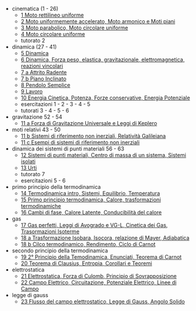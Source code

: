 - cinematica (1 - 26)
	- [1 Moto rettilineo uniforme](1%20Moto%20rettilineo%20uniforme.png)
	- [2 Moto uniformemente accelerato, Moto armonico e Moti piani](2%20Moto%20uniformemente%20accelerato,%20Moto%20armonico%20e%20Moti%20piani.png)
	- [3 Moto parabolico, Moto circolare uniforme](3%20Moto%20parabolico,%20Moto%20circolare%20uniforme.png)
	- [4 Moto circolare uniforme](4%20Moto%20circolare%20uniforme.png)
	- tutorato 2
- dinamica (27 - 41)
	- [5 Dinamica](5%20Dinamica.png)
	- [6 Dinamica, Forza peso, elastica, gravitazionale, elettromagnetica, reazioni vincolari](6%20Dinamica,%20Forza%20peso,%20elastica,%20gravitazionale,%20elettromagnetica,%20reazioni%20vincolari.png)
	- [7 a Attrito Radente](7%20a%20Attrito%20Radente.png)
	- [7 b Piano Inclinato](7%20b%20Piano%20Inclinato.png)
	- [8 Pendolo Semplice](8%20Pendolo%20Semplice.png)
	- [9 Lavoro](9%20Lavoro.png)
	- [10 Energia Cinetica, Potenza, Forze conservative, Energia Potenziale](10%20Energia%20Cinetica,%20Potenza,%20Forze%20conservative,%20Energia%20Potenziale.png)
	- esercitazioni 1 - 2 - 3 - 4 - 5
	- tutorati 3 - 4 - 5 - 6
- gravitazione 52 - 54
	- [11 a Forza di Gravitazione Universale e Leggi di Keplero](11%20a%20Forza%20di%20Gravitazione%20Universale%20e%20Leggi%20di%20Keplero.png)
- moti relativi 43 - 50
	- [11 b Sistemi di riferimento non inerziali, Relatività Galileiana](11%20b%20Sistemi%20di%20riferimento%20non%20inerziali,%20Relativit%C3%A0%20Galileiana.png)
	- [11 c Esempi di sistemi di riferimento non inerziali](11%20c%20Esempi%20di%20sistemi%20di%20riferimento%20non%20inerziali.png)
- dinamica dei sistemi di punti materiali 56 - 63
	- [12 Sistemi di punti materiali, Centro di massa di un sistema, Sistemi isolati](12%20Sistemi%20di%20punti%20materiali,%20Centro%20di%20massa%20di%20un%20sistema,%20Sistemi%20isolati.png)
	- [13 Urti](13%20Urti.png)
	- tutorato 7
	- esercitazioni 5 - 6
- primo principio della termodinamica
	- [14 Termodinamica intro, Sistemi, Equilibrio, Temperatura](14%20Termodinamica%20intro,%20Sistemi,%20Equilibrio,%20Temperatura.png)
	- [15 Primo principio termodinamica, Calore, trasformazioni termodinamiche](15%20Primo%20principio%20termodinamica,%20Calore,%20trasformazioni%20termodinamiche.png)
	- [16 Cambi di fase, Calore Latente, Conducibilità del calore](16%20Cambi%20di%20fase,%20Calore%20Latente,%20Conducibilit%C3%A0%20del%20calore.png)
- gas
	- [17 Gas perfetti, Leggi di Avogrado e VG-L, Cinetica dei Gas, Trasormazioni Isoterme](17%20Gas%20perfetti,%20Leggi%20di%20Avogrado%20e%20VG-L,%20Cinetica%20dei%20Gas,%20Trasormazioni%20Isoterme.png)
	- [18 a Trasformazione Isobara, Isocora, relazione di Mayer, Adiabatica](18%20a%20Trasformazione%20Isobara,%20Isocora,%20relazione%20di%20Mayer,%20Adiabatica.png)
	- [18 b Cilco termodinamico, Rendimento, Ciclo di Carnot](18%20b%20Cilco%20termodinamico,%20Rendimento,%20Ciclo%20di%20Carnot.png)
- secondo principio della termodinamica
	- [19 2° Principio della Temodinamica, Enunciati, Teorema di Carnot](19%202%C2%B0%20Principio%20della%20Temodinamica,%20Enunciati,%20Teorema%20di%20Carnot.png)
	- [20 Teorema di Clausius, Entropia, Corollari e Teoremi](20%20Teorema%20di%20Clausius,%20Entropia,%20Corollari%20e%20Teoremi.png)
- elettrostatica
	- [21 Elettrostatica, Forza di Culomb, Principio di Sovrapposizione](21%20Elettrostatica,%20Forza%20di%20Culomb,%20Principio%20di%20Sovrapposizione.png)
	- [22 Campo Elettrico, Circuitazione, Potenziale Elettrico, Linee di Campo](22%20Campo%20Elettrico,%20Circuitazione,%20Potenziale%20Elettrico,%20Linee%20di%20Campo.png)
- legge di gauss
	- [23 Flusso del campo elettrostatico, Legge di Gauss, Angolo Solido](23%20Flusso%20del%20campo%20elettrostatico,%20Legge%20di%20Gauss,%20Angolo%20Solido.png)